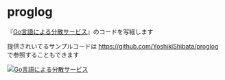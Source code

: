 # proglog
『[Go言語による分散サービス](https://www.oreilly.co.jp/books/9784873119977/)』のコードを写経します

提供されいてるサンプルコードは https://github.com/YoshikiShibata/proglog で参照することもできます

[![Go言語による分散サービス](https://m.media-amazon.com/images/I/41caaSGn1CL._SL160_.jpg)](https://www.amazon.co.jp/exec/obidos/ASIN/4873119979/yoshikisbooks-22/ref=nosim)
